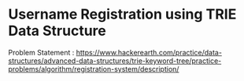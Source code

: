 # Username Registration using TRIE Data Structure

Problem Statement : https://www.hackerearth.com/practice/data-structures/advanced-data-structures/trie-keyword-tree/practice-problems/algorithm/registration-system/description/

